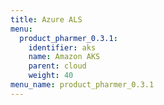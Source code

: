 ```yaml
---
title: Azure ALS
menu:
  product_pharmer_0.3.1:
    identifier: aks
    name: Amazon AKS
    parent: cloud
    weight: 40
menu_name: product_pharmer_0.3.1
---
```

